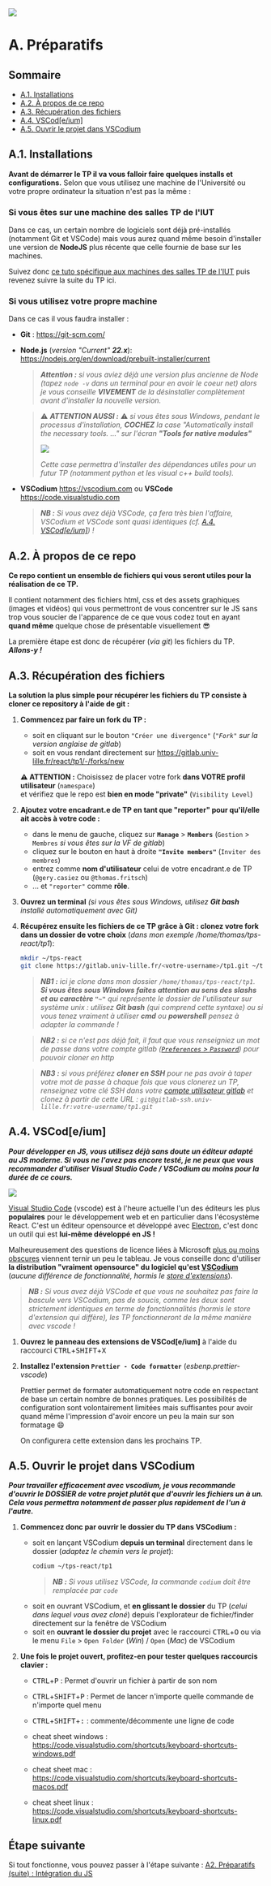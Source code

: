 <img src="images/readme/header-small.jpg" >

# A. Préparatifs <!-- omit in toc -->

## Sommaire <!-- omit in toc -->
- [A.1. Installations](#a1-installations)
- [A.2. À propos de ce repo](#a2-à-propos-de-ce-repo)
- [A.3. Récupération des fichiers](#a3-récupération-des-fichiers)
- [A.4. VSCod\[e/ium\]](#a4-vscodeium)
- [A.5. Ouvrir le projet dans VSCodium](#a5-ouvrir-le-projet-dans-vscodium)


## A.1. Installations
**Avant de démarrer le TP il va vous falloir faire quelques installs et configurations.** Selon que vous utilisez une machine de l'Université ou votre propre ordinateur la situation n'est pas la même :

### Si vous êtes sur une machine des salles TP de l'IUT <!-- omit in toc -->
Dans ce cas, un certain nombre de logiciels sont déjà pré-installés (notamment Git et VSCode) mais vous aurez quand même besoin d'installer une version de **NodeJS** plus récente que celle fournie de base sur les machines.

Suivez donc [ce tuto spécifique aux machines des salles TP de l'IUT](A-preparatifs-linux.md) puis revenez suivre la suite du TP ici.

### Si vous utilisez votre propre machine <!-- omit in toc -->
Dans ce cas il vous faudra installer :
- **Git** : https://git-scm.com/
- **Node.js** (_version "Current" **22.x**_): https://nodejs.org/en/download/prebuilt-installer/current
	> _**Attention :** si vous aviez déjà une version plus ancienne de Node (tapez `node -v` dans un terminal pour en avoir le coeur net) alors je vous conseille **VIVEMENT** de la désinstaller complètement avant d'installer la nouvelle version._

	> ⚠️ _**ATTENTION AUSSI :**_ ⚠️ _si vous êtes sous Windows, pendant le processus d'installation, **COCHEZ** la case _"Automatically install the necessary tools. ..."_ sur l'écran **"Tools for native modules"**_
	>
	> <img src="images/readme/node-install.png" >
	>
	> _Cette case permettra d'installer des dépendances utiles pour un futur TP (notamment python et les visual c++ build tools)._

- **VSCodium** https://vscodium.com ou **VSCode** https://code.visualstudio.com
	> _**NB :** Si vous avez déjà VSCode, ça fera très bien l'affaire, VSCodium et VSCode sont quasi identiques (_cf. [A.4. VSCod[e/ium]](#a4-vscodeium)_) !_


## A.2. À propos de ce repo

**Ce repo contient un ensemble de fichiers qui vous seront utiles pour la réalisation de ce TP.**

Il contient notamment des fichiers html, css et des assets graphiques (images et vidéos) qui vous permettront de vous concentrer sur le JS sans trop vous soucier de l'apparence de ce que vous codez tout en ayant **quand même** quelque chose de présentable visuellement 😎

La première étape est donc de récupérer (_via git_) les fichiers du TP.<br>
_**Allons-y !**_

## A.3. Récupération des fichiers

**La solution la plus simple pour récupérer les fichiers du TP consiste à cloner ce repository à l'aide de git :**

1. **Commencez par faire un fork du TP :**
	- soit en cliquant sur le bouton `"Créer une divergence"` (_`"Fork"` sur la version anglaise de gitlab_)
	- soit en vous rendant directement sur https://gitlab.univ-lille.fr/react/tp1/-/forks/new

	**⚠️ ATTENTION :** Choisissez de placer votre fork **dans VOTRE profil utilisateur** (`namespace`) \
	et vérifiez que le repo est **bien en mode "private"** (`Visibility Level`)

2. **Ajoutez votre encadrant.e de TP en tant que "reporter" pour qu'il/elle ait accès à votre code :**
	- dans le menu de gauche, cliquez sur **`Manage`** &gt; **`Members`** (`Gestion` &gt; `Membres` _si vous êtes sur la VF de gitlab_)
	- cliquez sur le bouton en haut à droite **`"Invite members"`** (`Inviter des membres`)
	- entrez comme **nom d'utilisateur** celui de votre encadrant.e de TP (`@gery.casiez` ou `@thomas.fritsch`)
	- ... et `"reporter"` comme **rôle**.

3. **Ouvrez un terminal** *(si vous êtes sous Windows, utilisez **Git bash** installé automatiquement avec Git)*

4. **Récupérez ensuite les fichiers de ce TP grâce à Git : clonez votre fork dans un dossier de votre choix** (_dans mon exemple /home/thomas/tps-react/tp1_):
	```bash
	mkdir ~/tps-react
	git clone https://gitlab.univ-lille.fr/<votre-username>/tp1.git ~/tps-react/tp1
	```
	> _**NB1 :** ici je clone dans mon dossier `/home/thomas/tps-react/tp1`. **Si vous êtes sous Windows faites attention au sens des slashs et au caractère `"~"`** qui représente le dossier de l'utilisateur sur système unix : utilisez **Git bash** (qui comprend cette syntaxe) ou si vous tenez vraiment à utiliser **cmd** ou **powershell** pensez à adapter la commande !_

	> _**NB2 :** si ce n'est pas déjà fait, il faut que vous renseigniez un mot de passe dans votre compte gitlab ([`Preferences` > `Password`](https://gitlab.univ-lille.fr/-/profile/password/edit)) pour pouvoir cloner en http_

	> _**NB3 :** si vous préférez **cloner en SSH** pour ne pas avoir à taper votre mot de passe à chaque fois que vous clonerez un TP, renseignez votre clé SSH dans votre [compte utilisateur gitlab](https://gitlab.univ-lille.fr/-/profile/keys) et clonez à partir de cette URL : `git@gitlab-ssh.univ-lille.fr:votre-username/tp1.git`_

## A.4. VSCod\[e/ium\]

_**Pour développer en JS, vous utilisez déjà sans doute un éditeur adapté au JS moderne. Si vous ne l'avez pas encore testé, je ne peux que vous recommander d'utiliser Visual Studio Code / VSCodium au moins pour la durée de ce cours.**_

<img src="images/readme/vscode-ium.jpg" />

[Visual Studio Code](https://code.visualstudio.com/) (vscode) est à l'heure actuelle l'un des éditeurs les plus **populaires** pour le développement web et en particulier dans l'écosystème React. C'est un éditeur opensource et développé avec [Electron](https://electronjs.org/), c'est donc un outil qui est **lui-même développé en JS !**

Malheureusement des questions de licence liées à Microsoft [plus ou moins obscures](https://vscodium.com/#why) viennent ternir un peu le tableau. Je vous conseille donc d'utiliser **la distribution "vraiment opensource" du logiciel qu'est [VSCodium](https://vscodium.com/)** (_aucune différence de fonctionnalité, hormis le [store d'extensions](https://github.com/VSCodium/vscodium/blob/master/DOCS.md#extensions-marketplace)_).

> _**NB :** Si vous avez déjà VSCode et que vous ne souhaitez pas faire la bascule vers VSCodium, pas de soucis, comme les deux sont strictement identiques en terme de fonctionnalités (hormis le store d'extension qui diffère), les TP fonctionneront de la même manière avec vscode !_


1. **Ouvrez le panneau des extensions de VSCod\[e/ium\]** à l'aide du raccourci <kbd>CTRL</kbd>+<kbd>SHIFT</kbd>+<kbd>X</kbd>

2. **Installez l'extension `Prettier - Code formatter`** (_esbenp.prettier-vscode_)

	Prettier permet de formater automatiquement notre code en respectant de base un certain nombre de bonnes pratiques. Les possibilités de configuration sont volontairement limitées mais suffisantes pour avoir quand même l'impression d'avoir encore un peu la main sur son formatage 😄

	On configurera cette extension dans les prochains TP.

## A.5. Ouvrir le projet dans VSCodium

_**Pour travailler efficacement avec vscodium, je vous recommande d'ouvrir le DOSSIER de votre projet plutôt que d'ouvrir les fichiers un à un. Cela vous permettra notamment de passer plus rapidement de l'un à l'autre.**_

1. **Commencez donc par ouvrir le dossier du TP dans VSCodium :**
	- soit en lançant VSCodium **depuis un terminal** directement dans le dossier (*adaptez le chemin vers le projet*):
		```bash
		codium ~/tps-react/tp1
		```
		> _**NB :** Si vous utilisez VSCode, la commande `codium` doit être remplacée par `code`_
	- soit en ouvrant VSCodium, et **en glissant le dossier** du TP (_celui dans lequel vous avez cloné_) depuis l'explorateur de fichier/finder directement sur la fenêtre de VSCodium
	- soit en **ouvrant le dossier du projet** avec le raccourci <kbd>CTRL</kbd>+<kbd>O</kbd> ou via le menu `File` > `Open Folder` (_Win_) / `Open` (_Mac_) de VSCodium

2. **Une fois le projet ouvert, profitez-en pour tester quelques raccourcis clavier :**
	- <kbd>CTRL</kbd>+<kbd>P</kbd> : Permet d'ouvrir un fichier à partir de son nom
	- <kbd>CTRL</kbd>+<kbd>SHIFT</kbd>+<kbd>P</kbd> : Permet de lancer n'importe quelle commande de n'importe quel menu
	- <kbd>CTRL</kbd>+<kbd>SHIFT</kbd>+<kbd>:</kbd> : commente/décommente une ligne de code

	- cheat sheet windows : https://code.visualstudio.com/shortcuts/keyboard-shortcuts-windows.pdf
	- cheat sheet mac : https://code.visualstudio.com/shortcuts/keyboard-shortcuts-macos.pdf
	- cheat sheet linux : https://code.visualstudio.com/shortcuts/keyboard-shortcuts-linux.pdf

## Étape suivante <!-- omit in toc -->
Si tout fonctionne, vous pouvez passer à l'étape suivante : [A2. Préparatifs (suite) : Intégration du JS](A2-integration.md)